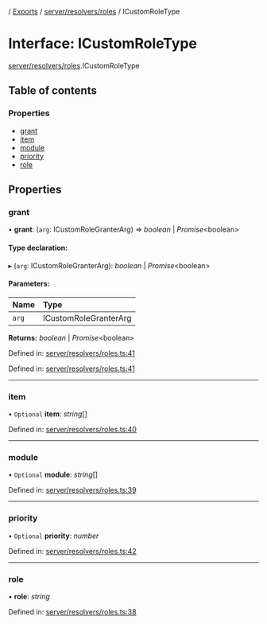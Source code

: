 [](../README.md) / [Exports](../modules.md) / [server/resolvers/roles](../modules/server_resolvers_roles.md) / ICustomRoleType

# Interface: ICustomRoleType

[server/resolvers/roles](../modules/server_resolvers_roles.md).ICustomRoleType

## Table of contents

### Properties

- [grant](server_resolvers_roles.icustomroletype.md#grant)
- [item](server_resolvers_roles.icustomroletype.md#item)
- [module](server_resolvers_roles.icustomroletype.md#module)
- [priority](server_resolvers_roles.icustomroletype.md#priority)
- [role](server_resolvers_roles.icustomroletype.md#role)

## Properties

### grant

• **grant**: (`arg`: ICustomRoleGranterArg) => *boolean* \| *Promise*<boolean\>

#### Type declaration:

▸ (`arg`: ICustomRoleGranterArg): *boolean* \| *Promise*<boolean\>

#### Parameters:

Name | Type |
:------ | :------ |
`arg` | ICustomRoleGranterArg |

**Returns:** *boolean* \| *Promise*<boolean\>

Defined in: [server/resolvers/roles.ts:41](https://github.com/onzag/itemize/blob/3efa2a4a/server/resolvers/roles.ts#L41)

Defined in: [server/resolvers/roles.ts:41](https://github.com/onzag/itemize/blob/3efa2a4a/server/resolvers/roles.ts#L41)

___

### item

• `Optional` **item**: *string*[]

Defined in: [server/resolvers/roles.ts:40](https://github.com/onzag/itemize/blob/3efa2a4a/server/resolvers/roles.ts#L40)

___

### module

• `Optional` **module**: *string*[]

Defined in: [server/resolvers/roles.ts:39](https://github.com/onzag/itemize/blob/3efa2a4a/server/resolvers/roles.ts#L39)

___

### priority

• `Optional` **priority**: *number*

Defined in: [server/resolvers/roles.ts:42](https://github.com/onzag/itemize/blob/3efa2a4a/server/resolvers/roles.ts#L42)

___

### role

• **role**: *string*

Defined in: [server/resolvers/roles.ts:38](https://github.com/onzag/itemize/blob/3efa2a4a/server/resolvers/roles.ts#L38)
